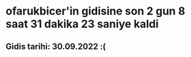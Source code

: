 # ofarukbicer'in gidisine son 2 gun 8 saat 31 dakika 23 saniye kaldi

## Gidis tarihi: 30.09.2022 :(